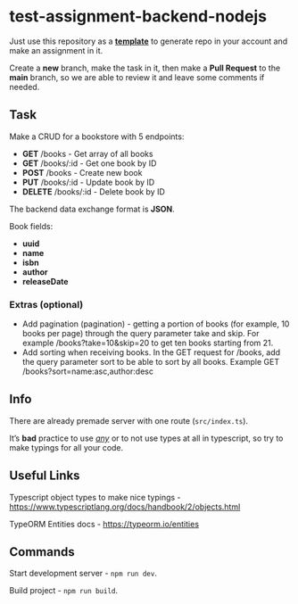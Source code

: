 # test-assignment-backend-nodejs

Just use this repository as a [**template**](https://docs.github.com/en/repositories/creating-and-managing-repositories/creating-a-repository-from-a-template) to generate repo in your account and make an assignment in it.

Create a **new** branch, make the task in it, then make a **Pull Request** to the **main** branch, so we are able to review it and leave some comments if needed.

## Task

Make a CRUD for a bookstore with 5 endpoints:
* **GET** /books - Get array of all books
* **GET** /books/:id - Get one book by ID
* **POST** /books - Create new book
* **PUT** /books/:id - Update book by ID
* **DELETE** /books/:id - Delete book by ID

The backend data exchange format is **JSON**.

Book fields:
- **uuid**
- **name**
- **isbn**
- **author**
- **releaseDate**

### Extras (optional)
* Add pagination (pagination) - getting a portion of books (for example, 10 books per page) through the query parameter take and skip. For example /books?take=10&skip=20 to get ten books starting from 21.
* Add sorting when receiving books. In the GET request for /books, add the query parameter sort to be able to sort by all books. Example GET /books?sort=name:asc,author:desc

## Info
There are already premade server with one route (`src/index.ts`).

It’s **bad** practice to use [*any*](https://www.typescriptlang.org/docs/handbook/2/everyday-types.html#any) or to not use types at all in typescript, so try to make typings for all your code.

## Useful Links

Typescript object types to make nice typings - https://www.typescriptlang.org/docs/handbook/2/objects.html

TypeORM Entities docs - https://typeorm.io/entities

## Commands
Start development server - `npm run dev`.

Build project - `npm run build`.
